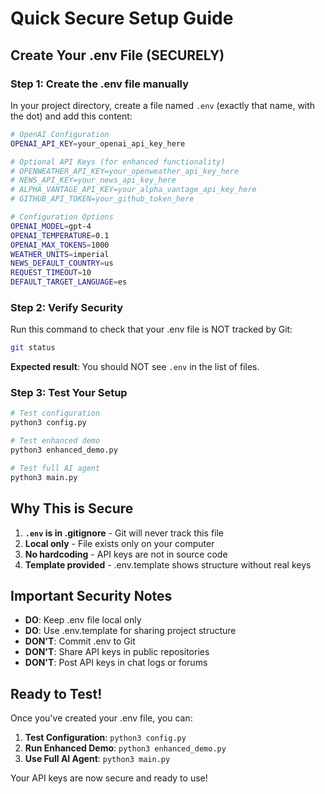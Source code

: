 # Quick Secure Setup Guide

## **Create Your .env File (SECURELY)**

### **Step 1: Create the .env file manually**

In your project directory, create a file named `.env` (exactly that name, with the dot) and add this content:

```bash
# OpenAI Configuration
OPENAI_API_KEY=your_openai_api_key_here

# Optional API Keys (for enhanced functionality)
# OPENWEATHER_API_KEY=your_openweather_api_key_here
# NEWS_API_KEY=your_news_api_key_here
# ALPHA_VANTAGE_API_KEY=your_alpha_vantage_api_key_here
# GITHUB_API_TOKEN=your_github_token_here

# Configuration Options
OPENAI_MODEL=gpt-4
OPENAI_TEMPERATURE=0.1
OPENAI_MAX_TOKENS=1000
WEATHER_UNITS=imperial
NEWS_DEFAULT_COUNTRY=us
REQUEST_TIMEOUT=10
DEFAULT_TARGET_LANGUAGE=es
```

### **Step 2: Verify Security**

Run this command to check that your .env file is NOT tracked by Git:

```bash
git status
```

**Expected result**: You should NOT see `.env` in the list of files.

### **Step 3: Test Your Setup**

```bash
# Test configuration
python3 config.py

# Test enhanced demo
python3 enhanced_demo.py

# Test full AI agent
python3 main.py
```

## **Why This is Secure**

1. **`.env` is in .gitignore** - Git will never track this file
2. **Local only** - File exists only on your computer
3. **No hardcoding** - API keys are not in source code
4. **Template provided** - .env.template shows structure without real keys

## **Important Security Notes**

- **DO**: Keep .env file local only
- **DO**: Use .env.template for sharing project structure
- **DON'T**: Commit .env to Git
- **DON'T**: Share API keys in public repositories
- **DON'T**: Post API keys in chat logs or forums

## **Ready to Test!**

Once you've created your .env file, you can:

1. **Test Configuration**: `python3 config.py`
2. **Run Enhanced Demo**: `python3 enhanced_demo.py`
3. **Use Full AI Agent**: `python3 main.py`

Your API keys are now secure and ready to use!
